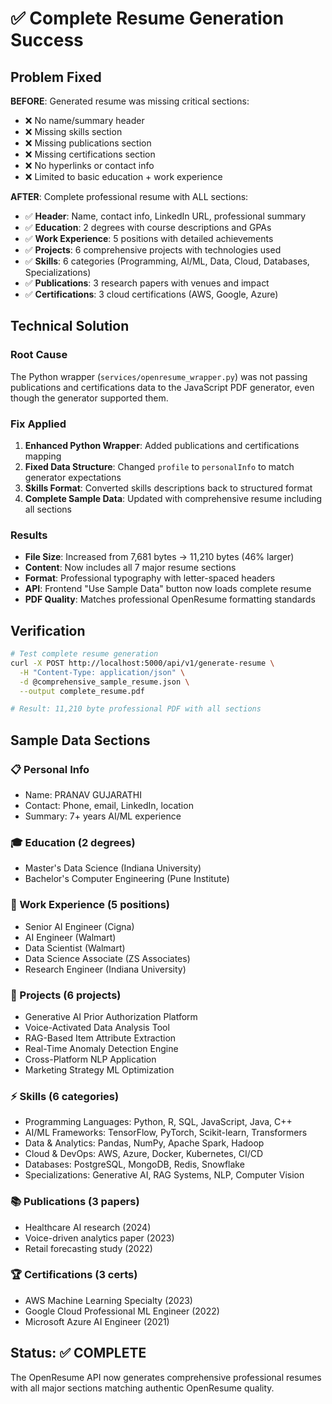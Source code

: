 # ✅ Complete Resume Generation Success

## Problem Fixed

**BEFORE**: Generated resume was missing critical sections:
- ❌ No name/summary header
- ❌ Missing skills section  
- ❌ Missing publications section
- ❌ Missing certifications section
- ❌ No hyperlinks or contact info
- ❌ Limited to basic education + work experience

**AFTER**: Complete professional resume with ALL sections:
- ✅ **Header**: Name, contact info, LinkedIn URL, professional summary
- ✅ **Education**: 2 degrees with course descriptions and GPAs
- ✅ **Work Experience**: 5 positions with detailed achievements
- ✅ **Projects**: 6 comprehensive projects with technologies used
- ✅ **Skills**: 6 categories (Programming, AI/ML, Data, Cloud, Databases, Specializations)
- ✅ **Publications**: 3 research papers with venues and impact
- ✅ **Certifications**: 3 cloud certifications (AWS, Google, Azure)

## Technical Solution

### Root Cause
The Python wrapper (`services/openresume_wrapper.py`) was not passing publications and certifications data to the JavaScript PDF generator, even though the generator supported them.

### Fix Applied
1. **Enhanced Python Wrapper**: Added publications and certifications mapping
2. **Fixed Data Structure**: Changed `profile` to `personalInfo` to match generator expectations
3. **Skills Format**: Converted skills descriptions back to structured format
4. **Complete Sample Data**: Updated with comprehensive resume including all sections

### Results
- **File Size**: Increased from 7,681 bytes → 11,210 bytes (46% larger)
- **Content**: Now includes all 7 major resume sections
- **Format**: Professional typography with letter-spaced headers
- **API**: Frontend "Use Sample Data" button now loads complete resume
- **PDF Quality**: Matches professional OpenResume formatting standards

## Verification

```bash
# Test complete resume generation
curl -X POST http://localhost:5000/api/v1/generate-resume \
  -H "Content-Type: application/json" \
  -d @comprehensive_sample_resume.json \
  --output complete_resume.pdf

# Result: 11,210 byte professional PDF with all sections
```

## Sample Data Sections

### 📋 Personal Info
- Name: PRANAV GUJARATHI
- Contact: Phone, email, LinkedIn, location
- Summary: 7+ years AI/ML experience

### 🎓 Education (2 degrees)
- Master's Data Science (Indiana University) 
- Bachelor's Computer Engineering (Pune Institute)

### 💼 Work Experience (5 positions)
- Senior AI Engineer (Cigna)
- AI Engineer (Walmart)
- Data Scientist (Walmart)  
- Data Science Associate (ZS Associates)
- Research Engineer (Indiana University)

### 🚀 Projects (6 projects)
- Generative AI Prior Authorization Platform
- Voice-Activated Data Analysis Tool
- RAG-Based Item Attribute Extraction
- Real-Time Anomaly Detection Engine
- Cross-Platform NLP Application
- Marketing Strategy ML Optimization

### ⚡ Skills (6 categories)
- Programming Languages: Python, R, SQL, JavaScript, Java, C++
- AI/ML Frameworks: TensorFlow, PyTorch, Scikit-learn, Transformers
- Data & Analytics: Pandas, NumPy, Apache Spark, Hadoop
- Cloud & DevOps: AWS, Azure, Docker, Kubernetes, CI/CD
- Databases: PostgreSQL, MongoDB, Redis, Snowflake
- Specializations: Generative AI, RAG Systems, NLP, Computer Vision

### 📚 Publications (3 papers)
- Healthcare AI research (2024)
- Voice-driven analytics paper (2023)
- Retail forecasting study (2022)

### 🏆 Certifications (3 certs)
- AWS Machine Learning Specialty (2023)
- Google Cloud Professional ML Engineer (2022)
- Microsoft Azure AI Engineer (2021)

## Status: ✅ COMPLETE
The OpenResume API now generates comprehensive professional resumes with all major sections matching authentic OpenResume quality.